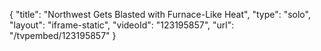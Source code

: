 {
    "title": "Northwest Gets Blasted with Furnace-Like Heat",
    "type": "solo",
    "layout": "iframe-static",
    "videoId": "123195857",
    "url": "\/tvpembed\/123195857"
}